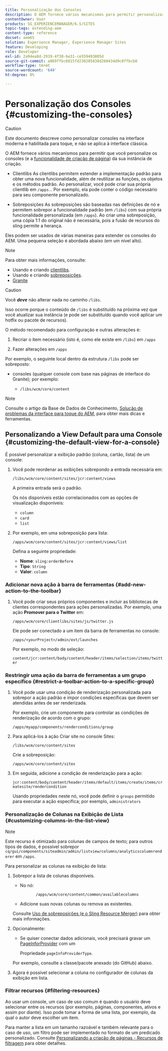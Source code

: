 ```yaml
---
title: Personalização dos Consoles
description: O AEM fornece vários mecanismos para permitir personalizar os consoles da sua instância de criação
contentOwner: User
products: SG_EXPERIENCEMANAGER/6.5/SITES
topic-tags: extending-aem
content-type: reference
docset: aem65
solution: Experience Manager, Experience Manager Sites
feature: Developing
role: Developer
exl-id: 2a94ea8d-2919-4f30-be31-ce559493805d
source-git-commit: a869ffbc6015fd230285838d260434d9c0ffbcb0
workflow-type: tm+mt
source-wordcount: '649'
ht-degree: 0%

---
```


# Personalização dos Consoles {#customizing-the-consoles}

>[!CAUTION]
>
>Este documento descreve como personalizar consoles na interface moderna e habilitada para toque, e não se aplica à interface clássica.

O AEM fornece vários mecanismos para permitir que você personalize os consoles (e a [funcionalidade de criação de página](/help/sites-developing/customizing-page-authoring-touch.md)) da sua instância de criação.

* Clientlibs
As clientlibs permitem estender a implementação padrão para obter uma nova funcionalidade, além de reutilizar as funções, os objetos e os métodos padrão. Ao personalizar, você pode criar sua própria clientlib em `/apps.`. Por exemplo, ela pode conter o código necessário para seu componente personalizado.

* Sobreposições
As sobreposições são baseadas nas definições de nó e permitem sobrepor a funcionalidade padrão (em `/libs`) com sua própria funcionalidade personalizada (em `/apps`). Ao criar uma sobreposição, uma cópia 1:1 do original não é necessária, pois a fusão de recursos do sling permite a herança.

Eles podem ser usados de várias maneiras para estender os consoles do AEM. Uma pequena seleção é abordada abaixo (em um nível alto).

>[!NOTE]
>
>Para obter mais informações, consulte:
>
>* Usando e criando [clientlibs](/help/sites-developing/clientlibs.md).
>* Usando e criando [sobreposições](/help/sites-developing/overlays.md).
>* [Granite](https://developer.adobe.com/experience-manager/reference-materials/6-5/granite-ui/api/index.html)
>


>[!CAUTION]
>
>Você ***deve*** não alterar nada no caminho `/libs`.
>
>Isso ocorre porque o conteúdo de `/libs` é substituído na próxima vez que você atualizar sua instância (e pode ser substituído quando você aplicar um hotfix ou pacote de recursos).
>
>O método recomendado para configuração e outras alterações é:
>
>1. Recriar o item necessário (isto é, como ele existe em `/libs`) em `/apps`
>
>1. Fazer alterações em `/apps`
>

Por exemplo, o seguinte local dentro da estrutura `/libs` pode ser sobreposto:

* consoles (qualquer console com base nas páginas de interface do Granite); por exemplo:

   * `/libs/wcm/core/content`

>[!NOTE]
>
>Consulte o artigo da Base de Dados de Conhecimento, [Solução de problemas da interface para toque do AEM](https://helpx.adobe.com/experience-manager/kb/troubleshooting-aem-touchui-issues.html), para obter mais dicas e ferramentas.

## Personalizando a View Default para uma Console {#customizing-the-default-view-for-a-console}

É possível personalizar a exibição padrão (coluna, cartão, lista) de um console:

1. Você pode reordenar as exibições sobrepondo a entrada necessária em:

   `/libs/wcm/core/content/sites/jcr:content/views`

   A primeira entrada será o padrão.

   Os nós disponíveis estão correlacionados com as opções de visualização disponíveis:

   * `column`
   * `card`
   * `list`

1. Por exemplo, em uma sobreposição para lista:

   `/apps/wcm/core/content/sites/jcr:content/views/list`

   Defina a seguinte propriedade:

   * **Nome**: `sling:orderBefore`
   * **Tipo**: `String`
   * **Valor**: `column`

### Adicionar nova ação à barra de ferramentas {#add-new-action-to-the-toolbar}

1. Você pode criar seus próprios componentes e incluir as bibliotecas de clientes correspondentes para ações personalizadas. Por exemplo, uma ação **Promover para o Twitter** em:

   `/apps/wcm/core/clientlibs/sites/js/twitter.js`

   Ele pode ser conectado a um item da barra de ferramentas no console:

   `/apps/<yourProject>/admin/ext/launches`

   Por exemplo, no modo de seleção:

   `content/jcr:content/body/content/header/items/selection/items/twitter`

### Restringir uma ação da barra de ferramentas a um grupo específico {#restrict-a-toolbar-action-to-a-specific-group}

1. Você pode usar uma condição de renderização personalizada para sobrepor a ação padrão e impor condições específicas que devem ser atendidas antes de ser renderizada.

   Por exemplo, crie um componente para controlar as condições de renderização de acordo com o grupo:

   `/apps/myapp/components/renderconditions/group`

1. Para aplicá-los à ação Criar site no console Sites:

   `/libs/wcm/core/content/sites`

   Crie a sobreposição:

   `/apps/wcm/core/content/sites`

1. Em seguida, adicione a condição de renderização para a ação:

   `jcr:content/body/content/header/items/default/items/create/items/createsite/rendercondition`

   Usando propriedades neste nó, você pode definir o `groups` permitido para executar a ação específica; por exemplo, `administrators`

### Personalização de Colunas na Exibição de Lista {#customizing-columns-in-the-list-view}

>[!NOTE]
>
>Este recurso é otimizado para colunas de campos de texto; para outros tipos de dados, é possível sobrepor `cq/gui/components/siteadmin/admin/listview/columns/analyticscolumnrenderer` em `/apps`.

Para personalizar as colunas na exibição de lista:

1. Sobrepor a lista de colunas disponíveis.

   * No nó:

     ```
            /apps/wcm/core/content/common/availablecolumns
     ```

   * Adicione suas novas colunas ou remova as existentes.

   Consulte [Uso de sobreposições (e o Sling Resource Merger)](/help/sites-developing/overlays.md) para obter mais informações.

1. Opcionalmente:

   * Se quiser conectar dados adicionais, você precisará gravar um [PageInforProvider](https://developer.adobe.com/experience-manager/reference-materials/6-5-lts/javadoc/com/day/cq/wcm/api/PageInfoProvider.html) com um

     Propriedade `pageInfoProviderType`.

   Por exemplo, consulte a classe/pacote anexado (do GitHub) abaixo.

1. Agora é possível selecionar a coluna no configurador de colunas da exibição em lista.

### Filtrar recursos {#filtering-resources}

Ao usar um console, um caso de uso comum é quando o usuário deve selecionar entre os recursos (por exemplo, páginas, componentes, ativos e assim por diante). Isso pode tomar a forma de uma lista, por exemplo, da qual o autor deve escolher um item.

Para manter a lista em um tamanho razoável e também relevante para o caso de uso, um filtro pode ser implementado no formato de um predicado personalizado. Consulte [Personalizando a criação de páginas - Recursos de filtragem](/help/sites-developing/customizing-page-authoring-touch.md#filtering-resources) para obter detalhes.
